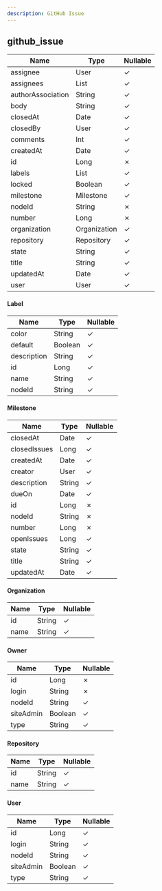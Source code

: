 ```yaml
---
description: GitHub Issue
---
```

github_issue
------------

| **Name**          | **Type**     | **Nullable** |
| ----------------- | ------------ | ------------ |
| assignee          | User         | &check;      |
| assignees         | List<User>   | &check;      |
| authorAssociation | String       | &check;      |
| body              | String       | &check;      |
| closedAt          | Date         | &check;      |
| closedBy          | User         | &check;      |
| comments          | Int          | &check;      |
| createdAt         | Date         | &check;      |
| id                | Long         | &cross;      |
| labels            | List<Label>  | &check;      |
| locked            | Boolean      | &check;      |
| milestone         | Milestone    | &check;      |
| nodeId            | String       | &cross;      |
| number            | Long         | &cross;      |
| organization      | Organization | &check;      |
| repository        | Repository   | &check;      |
| state             | String       | &check;      |
| title             | String       | &check;      |
| updatedAt         | Date         | &check;      |
| user              | User         | &check;      |

#### Label
| **Name**    | **Type** | **Nullable** |
| ----------- | -------- | ------------ |
| color       | String   | &check;      |
| default     | Boolean  | &check;      |
| description | String   | &check;      |
| id          | Long     | &check;      |
| name        | String   | &check;      |
| nodeId      | String   | &check;      |

#### Milestone
| **Name**     | **Type** | **Nullable** |
| ------------ | -------- | ------------ |
| closedAt     | Date     | &check;      |
| closedIssues | Long     | &check;      |
| createdAt    | Date     | &check;      |
| creator      | User     | &check;      |
| description  | String   | &check;      |
| dueOn        | Date     | &check;      |
| id           | Long     | &cross;      |
| nodeId       | String   | &cross;      |
| number       | Long     | &cross;      |
| openIssues   | Long     | &check;      |
| state        | String   | &check;      |
| title        | String   | &check;      |
| updatedAt    | Date     | &check;      |

#### Organization
| **Name** | **Type** | **Nullable** |
| -------- | -------- | ------------ |
| id       | String   | &check;      |
| name     | String   | &check;      |

#### Owner
| **Name**  | **Type** | **Nullable** |
| --------- | -------- | ------------ |
| id        | Long     | &cross;      |
| login     | String   | &cross;      |
| nodeId    | String   | &check;      |
| siteAdmin | Boolean  | &check;      |
| type      | String   | &check;      |

#### Repository
| **Name** | **Type** | **Nullable** |
| -------- | -------- | ------------ |
| id       | String   | &check;      |
| name     | String   | &check;      |

#### User
| **Name**  | **Type** | **Nullable** |
| --------- | -------- | ------------ |
| id        | Long     | &check;      |
| login     | String   | &check;      |
| nodeId    | String   | &check;      |
| siteAdmin | Boolean  | &check;      |
| type      | String   | &check;      |
